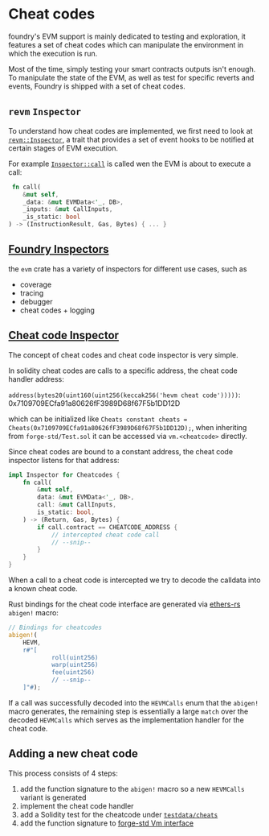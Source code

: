 # Cheat codes

foundry's EVM support is mainly dedicated to testing and exploration, it features a set of cheat codes which can
manipulate the environment in which the execution is run.

Most of the time, simply testing your smart contracts outputs isn't enough. To manipulate the state of the EVM, as well
as test for specific reverts and events, Foundry is shipped with a set of cheat codes.

## `revm` `Inspector`

To understand how cheat codes are implemented, we first need to look
at [`revm::Inspector`](https://docs.rs/revm/latest/revm/trait.Inspector.html), a trait that provides a set of event
hooks to be notified at certain stages of EVM execution.

For example [`Inspector::call`](https://docs.rs/revm/latest/revm/trait.Inspector.html#method.call) is called wen the EVM is about to execute a call:

```rust
 fn call(
    &mut self,
    _data: &mut EVMData<'_, DB>,
    _inputs: &mut CallInputs,
    _is_static: bool
) -> (InstructionResult, Gas, Bytes) { ... }
```

## [Foundry Inspectors](../../evm/src/executor/inspector)

the `evm` crate has a variety of inspectors for different use cases, such as

-   coverage
-   tracing
-   debugger
-   cheat codes + logging

## [Cheat code Inspector](../../evm/src/executor/inspector/cheatcodes)

The concept of cheat codes and cheat code inspector is very simple.

In solidity cheat codes are calls to a specific address, the cheat code handler address:

`address(bytes20(uint160(uint256(keccak256('hevm cheat code')))))`: 0x7109709ECfa91a80626fF3989D68f67F5b1DD12D

which can be initialized like `Cheats constant cheats = Cheats(0x7109709ECfa91a80626fF3989D68f67F5b1DD12D);`, when
inheriting from `forge-std/Test.sol` it can be accessed via `vm.<cheatcode>` directly.

Since cheat codes are bound to a constant address, the cheat code inspector listens for that address:

```rust
impl Inspector for Cheatcodes {
    fn call(
        &mut self,
        data: &mut EVMData<'_, DB>,
        call: &mut CallInputs,
        is_static: bool,
    ) -> (Return, Gas, Bytes) {
        if call.contract == CHEATCODE_ADDRESS {
            // intercepted cheat code call
            // --snip--
        }
    }
}
```

When a call to a cheat code is intercepted we try to decode the calldata into a known cheat code.

Rust bindings for the cheat code interface are generated
via [ethers-rs](https://github.com/gakonst/ethers-rs/) `abigen!` macro:

```rust
// Bindings for cheatcodes
abigen!(
    HEVM,
    r#"[
            roll(uint256)
            warp(uint256)
            fee(uint256)
            // --snip--
    ]"#);
```

If a call was successfully decoded into the `HEVMCalls` enum that the `abigen!` macro generates, the remaining step is
essentially a large `match` over the decoded `HEVMCalls` which serves as the implementation handler for the cheat code.

## Adding a new cheat code

This process consists of 4 steps:

1. add the function signature to the `abigen!` macro so a new `HEVMCalls` variant is generated
2. implement the cheat code handler
3. add a Solidity test for the cheatcode under [`testdata/cheats`](https://github.com/foundry-rs/foundry/tree/master/testdata/cheats)
4. add the function signature
   to [forge-std Vm interface](https://github.com/foundry-rs/forge-std/blob/master/src/Vm.sol)
